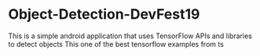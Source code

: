 # Object-Detection-DevFest19
This is a simple android application that uses TensorFlow APIs and libraries to detect objects
This one of the best tensorflow examples from ts
